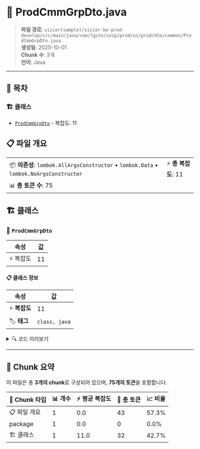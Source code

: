 # 📄 ProdCmmGrpDto.java

> **파일 경로**: `vizier(sample)/vizier-be-prod-develop/src/main/java/com/lgcns/svcp/prod/ui/prod/dto/common/ProdCmmGrpDto.java`  
> **생성일**: 2025-10-01  
> **Chunk 수**: 3개  
> **언어**: Java
---

## 📑 목차

### 🏗️ 클래스
- [`ProdCmmGrpDto`](#class-prodcmmgrpdto) - 복잡도: 11

## 📋 파일 개요

| | |
|--|--|
| 📦 **의존성**: `lombok.AllArgsConstructor` • `lombok.Data` • `lombok.NoArgsConstructor` | ⚡ **총 복잡도**: 11 |
| 📊 **총 토큰 수**: 75 |  |



## 🏗️ 클래스

### <a id="class-prodcmmgrpdto"></a>🎯 `ProdCmmGrpDto`

| 속성 | 값 |
|------|----|
| ⚡ 복잡도 | 11 |



#### 📋 클래스 정보

| 속성 | 값 |
|------|----|
| ⚡ **복잡도** | 11 || 📍 **라인 범위** | 11-11 |
| 🏷️ **태그** | `class, java` |

<details>
<summary>🔍 코드 미리보기</summary>

```java
public class ProdCmmGrpDto {
    private String groupCode;
    private String commonCode;
    private String name;
    private String description;
    private String hposCode;
    private String refAttrCntn;
    private String startDate;
    private String endDate;
    private Integer sortNo;
}...
```

**Chunk 정보**
- 🆔 **ID**: `ffb55064ab5c`
- 📍 **라인**: 11-11
- 📊 **토큰**: 32
- 🏷️ **태그**: `class, java`

</details>

---





## 🧩 Chunk 요약

이 파일은 총 **3개의 chunk**로 구성되어 있으며, **75개의 토큰**을 포함합니다.

| 🧩 Chunk 타입 | 📊 개수 | ⚡ 평균 복잡도 | 📝 총 토큰 | 📈 비율 |
|---------------|--------|-------------|----------|--------|
| 📋 파일 개요 | 1 | 0.0 | 43 | 57.3% |
| package | 1 | 0.0 | 0 | 0.0% |
| 🏗️ 클래스 | 1 | 11.0 | 32 | 42.7% |


